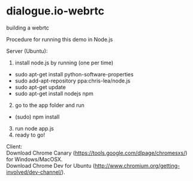 dialogue.io-webrtc
==================

building a webrtc

Procedure for running this demo in Node.js


Server (Ubuntu):

1. install node.js by running (one per time)  
 * sudo apt-get install python-software-properties
 * sudo add-apt-repository ppa:chris-lea/node.js
 * sudo apt-get update
 * sudo apt-get install nodejs npm  
2. go to the app folder and run  
 * (sudo) npm install  
3. run node app.js  
4. ready to go!  

Client:  
Download Chrome Canary (https://tools.google.com/dlpage/chromesxs/) for Windows/MacOSX.  
Download Chrome Dev for Ubuntu (http://www.chromium.org/getting-involved/dev-channel/).  

